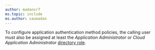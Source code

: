 ```yaml
---
author: madansr7
ms.topic: include
ms.author: saumadan
---
```


To configure application authentication method policies, the calling user must also be assigned at least the *Application Administrator* or *Cloud Application Administrator* [directory role](/entra/identity/role-based-access-control/permissions-reference?toc=%2Fgraph%2Ftoc.json).